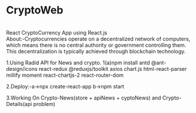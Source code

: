 # CryptoWeb
<br>
React CryptoCurrency App using React.js
<br>
About:-Cryptocurrencies operate on a decentralized network of computers, which means there is no central authority or government controlling them. This decentralization is typically achieved through blockchain technology.



1.Using Radid API for News and crypto.
1(a)npm install antd @ant-design/icons react-redux @reduxjs/toolkit axios chart.js html-react-parser millify moment react-chartjs-2 react-router-dom

2.Deploy:-a->npx create-react-app
          b->npm start


3.Working On Crypto-News(store + apiNews + cyptoNews) and Crypto-Details(api problem)
                